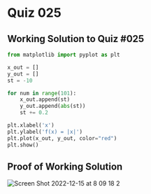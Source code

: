 # Quiz 025

## Working Solution to Quiz #025

```.py
from matplotlib import pyplot as plt

x_out = []
y_out = []
st = -10

for num in range(101):
    x_out.append(st)
    y_out.append(abs(st))
    st += 0.2

plt.xlabel('x')
plt.ylabel('f(x) = |x|')
plt.plot(x_out, y_out, color="red")
plt.show()
```

## Proof of Working Solution 

![Screen Shot 2022-12-15 at 8 09 18 2](https://user-images.githubusercontent.com/111893043/207739524-426b5f1d-4434-4cb4-9e69-897a29af2083.jpeg)

